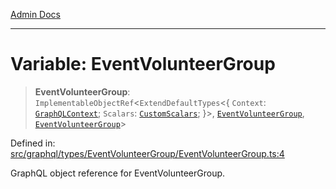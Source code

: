 [Admin Docs](/)

***

# Variable: EventVolunteerGroup

> **EventVolunteerGroup**: `ImplementableObjectRef`\<`ExtendDefaultTypes`\<\{ `Context`: [`GraphQLContext`](../../../../context/type-aliases/GraphQLContext.md); `Scalars`: [`CustomScalars`](../../../../scalars/type-aliases/CustomScalars.md); \}\>, [`EventVolunteerGroup`](../type-aliases/EventVolunteerGroup.md), [`EventVolunteerGroup`](../type-aliases/EventVolunteerGroup.md)\>

Defined in: [src/graphql/types/EventVolunteerGroup/EventVolunteerGroup.ts:4](https://github.com/Sourya07/talawa-api/blob/3df16fa5fb47e8947dc575f048aef648ae9ebcf8/src/graphql/types/EventVolunteerGroup/EventVolunteerGroup.ts#L4)

GraphQL object reference for EventVolunteerGroup.
